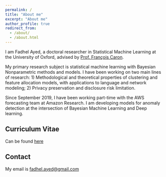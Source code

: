 ```yaml
---
permalink: /
title: "About me"
excerpt: "About me"
author_profile: true
redirect_from: 
  - /about/
  - /about.html
---
```


I am Fadhel Ayed, a doctoral researcher in Statistical Machine Learning at the University of Oxford, advised by [Prof. François Caron](http://csml.stats.ox.ac.uk/people/caron/).

My primary research subject is statistical machine learning with Bayesian Nonparametric methods and models. I have been working on two main lines of research: 1) Methodological and theoretical properties of clustering and feature allocation models, with applications to language and network modeling; 2) Privacy preservation and disclosure risk limitation.

Since September 2019, I have been working part-time with the AWS forecasting team at Amazon Research. I am developing models for anomaly detection at the intersection of Bayesian Machine Learning and Deep learning.

Curriculum Vitae
------
Can be found [here](files/CV_Ayed_2020.pdf)

Contact
------
My email is fadhel.ayed@gmail.com



